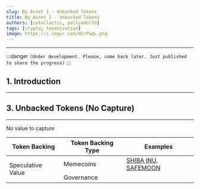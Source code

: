 ```yaml
---
slug: By Asset I - Unbacked Tokens
title: By Asset I - Unbacked Tokens
authors: [catallactic, pellyadolfo]
tags: [crypto, tokenization]
image: https://i.imgur.com/mErPwqL.png
---
```

---

:::danger
`(Under development. Please, come back later. Just published to share the progress)`
:::

## 1. Introduction
---

<!-- truncate -->

## 3. Unbacked Tokens (No Capture)
---

No value to capture

<table class="table w-auto mx-auto fs-6">
	<thead class="thead-dark">
		<tr>
			<th scope="col">Token Backing</th>
			<th scope="col">Token Backing Type</th>
			<th scope="col">Examples</th>
		</tr>
	</thead>
	<tbody>
		<tr>
			<td scope="row" rowspan="3">Speculative Value</td>
			<td>Memecoins</td>
			<td>
				<a href="https://www.shibatoken.com/" target="_blank">SHIBA INU</a>, 
				<a href="https://safemoon.com/" target="_blank">SAFEMOON</a>
			</td>
		</tr>
		<tr>
			<td>Governance</td>
			<td>
			</td>
		</tr>
	</tbody>
</table>

